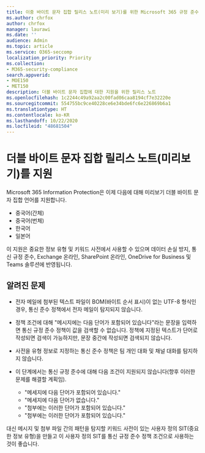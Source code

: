 ```yaml
---
title: 이중 바이트 문자 집합 릴리스 노트(미리 보기)를 위한 Microsoft 365 규정 준수 지원
ms.author: chrfox
author: chrfox
manager: laurawi
ms.date: ''
audience: Admin
ms.topic: article
ms.service: O365-seccomp
localization_priority: Priority
ms.collection:
- M365-security-compliance
search.appverid:
- MOE150
- MET150
description: 더블 바이트 문자 집합에 대한 지원을 위한 릴리스 노트
ms.openlocfilehash: 1c2244c49a92aa2c00fad06caa8194cf7e32220e
ms.sourcegitcommit: 554755bc9ce40228ce6e34bde6fc6e226869b6a1
ms.translationtype: HT
ms.contentlocale: ko-KR
ms.lasthandoff: 10/22/2020
ms.locfileid: "48681504"
---
```

# <a name="support-for-double-byte-character-set-release-notes-preview"></a>더블 바이트 문자 집합 릴리스 노트(미리보기)를 지원

 Microsoft 365 Information Protection은 이제 다음에 대해 미리보기 더블 바이트 문자 집합 언어를 지원합니다.

- 중국어(간체)
- 중국어(번체)
- 한국어
- 일본어

이 지원은 중요한 정보 유형 및 키워드 사전에서 사용할 수 있으며 데이터 손실 방지, 통신 규정 준수, Exchange 온라인, SharePoint 온라인, OneDrive for Business 및 Teams 솔루션에 반영됩니다.

## <a name="known-issues"></a>알려진 문제

- 전자 메일에 첨부된 텍스트 파일이 BOM(바이트 순서 표시)이 없는 UTF-8 형식인 경우, 통신 준수 정책에서 전자 메일이 탐지되지 않습니다.

- 정책 조건에 대해 "메시지에는 다음 단어가 포함되어 있습니다"라는 문장을 입력하면 통신 규정 준수 정책이 값을 검색할 수 없습니다. 정책에 지정된 텍스트가 단어로 작성되면 검색이 가능하지만, 문장 중간에 작성되면 검색되지 않습니다.

- 사전을 유형 정보로 지정하는 통신 준수 정책은 팀 개인 대화 및 채널 대화를 탐지하지 않습니다.

- 이 단계에서는 통신 규정 준수에 대해 다음 조건이 지원되지 않습니다(향후 이러한 문제를 해결할 계획임). 
  - "메세지에 다음 단어가 포함되어 있습니다."
  - "메세지에 다음 단어가 없습니다."
  - "첨부에는 이러한 단어가 포함되어 있습니다."
  - "첨부에는 이러한 단어가 포함되어 있습니다."

대신 메시지 및 첨부 파일 간의 패턴을 탐지할 키워드 사전이 있는 사용자 정의 SIT(중요한 정보 유형)을 만들고 이 사용자 정의 SIT를 통신 규정 준수 정책 조건으로 사용하는 것이 좋습니다.
